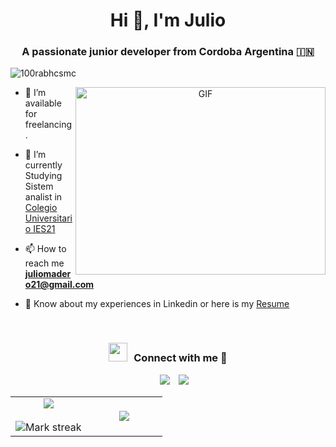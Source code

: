 <h1 align="center">Hi 👋, I'm Julio</h1>
<h3 align="center">A passionate junior developer from Cordoba Argentina &#127470;&#127475</h3>

<p align="left"> <img src="https://komarev.com/ghpvc/?username=JulM10&label=Profile%20views&color=0e75b6&style=flat" alt="100rabhcsmc" /> </p>

<a target="_blank" align="center">
  <img align="right" top="500" height="300" width="400" alt="GIF" src="https://media.giphy.com/media/SWoSkN6DxTszqIKEqv/giphy.gif">
</a>

- 🤝 I’m available for freelancing.

- 🌱 I’m currently Studying Sistem analist in <a href="https://ies21.edu.ar/" target="blank">Colegio Universitario IES21</a>

- 📫 How to reach me **juliomadero21@gmail.com**

- 📄 Know about my experiences in Linkedin or here is my <a href="https://github.com/JulM10/JulM10/blob/main/CV_Julio_Madero_2024.pdf" target="blank">Resume</a>
<br/>
<h3 align="center" > <img src="https://media.giphy.com/media/iY8CRBdQXODJSCERIr/giphy.gif" width="30" height="30" style="margin-right: 10px;">Connect with me 🤝 </h3>

<p align="center">

 <div align="center"  class="icons-social" style="margin-left: 10px;">
        <a style="margin-left: 10px;"  target="_blank" href="https://www.linkedin.com/in/julio-madero-40374b16a/">
			<img src="https://img.icons8.com/doodle/40/000000/linkedin--v2.png"></a>
        <a style="margin-left: 10px;" target="_blank" href="https://github.com/JulM10">
		<img src="https://img.icons8.com/doodle/40/000000/github--v1.png"></a>
 </div>
</p>
<p align="center">
  <!--- stats (start) -->
<table align="center">
<tr border="none">
<td width="50%" align="center">
  
  <img  align="center"  src="https://github-readme-stats.vercel.app/api?username=JulM10&theme=dark&show_icons=true&count_private=true" />
  <br></br>
  <img  title="🔥 Get streak stats for your profile at git.io/streak-stats" alt="Mark streak" src="https://github-readme-streak-stats.herokuapp.com/?user=JulM10&theme=dark&hide_border=false" /> 
</td>

<td width="50%" align="center">

  <img  align="center"  src="https://github-readme-stats.anuraghazra1.vercel.app/api/top-langs/?username=JulM10&theme=dark&hide_border=false&no-bg=true&no-frame=true&langs_count=10"/>
  
  </td>
</tr>
</table>
